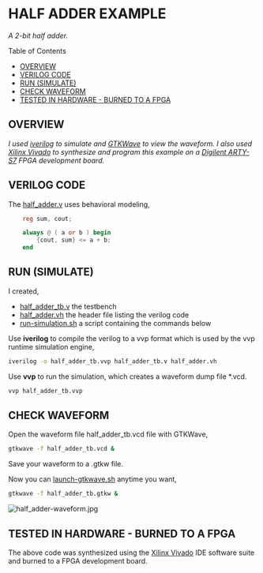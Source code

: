 # HALF ADDER EXAMPLE

_A 2-bit half adder._

Table of Contents

* [OVERVIEW](https://github.com/JeffDeCola/my-verilog-examples/tree/master/combinational-logic/data-operators/half_adder#overview)
* [VERILOG CODE](https://github.com/JeffDeCola/my-verilog-examples/tree/master/combinational-logic/data-operators/half_adder#verilog-code)
* [RUN (SIMULATE)](https://github.com/JeffDeCola/my-verilog-examples/tree/master/combinational-logic/data-operators/half_adder#run-simulate)
* [CHECK WAVEFORM](https://github.com/JeffDeCola/my-verilog-examples/tree/master/combinational-logic/data-operators/half_adder#check-waveform)
* [TESTED IN HARDWARE - BURNED TO A FPGA](https://github.com/JeffDeCola/my-verilog-examples/tree/master/combinational-logic/data-operators/half_adder#tested-in-hardware---burned-to-a-fpga)

## OVERVIEW

_I used
[iverilog](https://github.com/JeffDeCola/my-cheat-sheets/tree/master/hardware/tools/simulation/iverilog-cheat-sheet)
to simulate and
[GTKWave](https://github.com/JeffDeCola/my-cheat-sheets/tree/master/hardware/tools/simulation/gtkwave-cheat-sheet)
to view the waveform. I also used
[Xilinx Vivado](https://github.com/JeffDeCola/my-cheat-sheets/tree/master/hardware/tools/synthesis/xilinx-vivado-cheat-sheet)
to synthesize and program this example on a
[Digilent ARTY-S7](https://github.com/JeffDeCola/my-cheat-sheets/tree/master/hardware/development/fpga-development-boards/digilent-arty-s7-cheat-sheet)
FPGA development board._

## VERILOG CODE

The
[half_adder.v](https://github.com/JeffDeCola/my-verilog-examples/blob/master/combinational-logic/data-operators/half_adder/half_adder.v)
uses behavioral modeling,

```verilog
    reg sum, cout;

    always @ ( a or b ) begin
        {cout, sum} <= a + b;
    end
```

## RUN (SIMULATE)

I created,

* [half_adder_tb.v](https://github.com/JeffDeCola/my-verilog-examples/blob/master/combinational-logic/data-operators/half_adder/half_adder_tb.v)
  the testbench
* [half_adder.vh](https://github.com/JeffDeCola/my-verilog-examples/blob/master/combinational-logic/data-operators/half_adder/half_adder.vh)
  the header file listing the verilog code
* [run-simulation.sh](https://github.com/JeffDeCola/my-verilog-examples/blob/master/combinational-logic/data-operators/half_adder/run-simulation.sh)
  a script containing the commands below

Use **iverilog** to compile the verilog to a vvp format
which is used by the vvp runtime simulation engine,

```bash
iverilog -o half_adder_tb.vvp half_adder_tb.v half_adder.vh
```

Use **vvp** to run the simulation, which creates a waveform dump file *.vcd.

```bash
vvp half_adder_tb.vvp
```

## CHECK WAVEFORM

Open the waveform file half_adder_tb.vcd file with GTKWave,

```bash
gtkwave -f half_adder_tb.vcd &
```

Save your waveform to a .gtkw file.

Now you can
[launch-gtkwave.sh](https://github.com/JeffDeCola/my-verilog-examples/blob/master/launch-GTKWave-script/launch-gtkwave.sh)
anytime you want,

```bash
gtkwave -f half_adder_tb.gtkw &
```

![half_adder-waveform.jpg](../../../docs/pics/half_adder-waveform.jpg)

## TESTED IN HARDWARE - BURNED TO A FPGA

The above code was synthesized using the
[Xilinx Vivado](https://github.com/JeffDeCola/my-cheat-sheets/tree/master/hardware/tools/synthesis/xilinx-vivado-cheat-sheet)
IDE software suite and burned to a FPGA development board.
